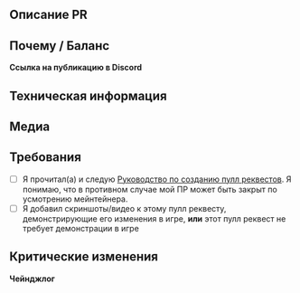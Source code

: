 ## Описание PR
<!-- Что вы изменили в этом пулл реквесте? -->

## Почему / Баланс
<!-- Почему оно было изменено? Ссылайтесь на любые обсуждения или вопросы здесь. Пожалуйста, обсудите, как это повлияет на игровой баланс. -->
**Ссылка на публикацию в Discord**
<!-- Укажите ссылки на соответствующие обсуждения, проблемы, баги, заказы в разработку или предложения
- [Технические проблемы](ссылка)
- [Баги](ссылка)
- [Заказы-разработка](ссылка)
- [Предложения](ссылка)
- [Перенос контента](ссылка)-->

## Техническая информация
<!-- Если речь идет об изменении кода, кратко изложите на высоком уровне принцип работы нового кода. Это облегчает рецензирование.- -->

## Медиа
<!--
Пулл реквесты, которые вносят внутриигровые изменения (добавление одежды, предметов, новых возможностей и т.д.), должны содержать медиа, демонстрирующие изменения.
Небольшие исправления/рефакторы не требуют медиа.

Если Вы не уверены в том, что Ваш пулл реквест требует медиа, спросите мейнтейнера.
-->

## Требования
<!--
В связи с наплывом ПР'ов нам необходимо убедиться, что ПР'ы следуют правильным рекомендациям.

Пожалуйста, уделите время прочтению, если делаете пулл реквест (ПР) впервые.

Отметьте поля ниже, чтобы подтвердить, что Вы действительно видели их (поставьте X в скобках, например [X]):
-->
- [ ] Я прочитал(а) и следую [Руководство по созданию пулл реквестов](https://docs.spacestation14.com/en/general-development/codebase-info/pull-request-guidelines.html). Я понимаю, что в противном случае мой ПР может быть закрыт по усмотрению мейнтейнера.
- [ ] Я добавил скриншоты/видео к этому пулл реквесту, демонстрирующие его изменения в игре, **или** этот пулл реквест не требует демонстрации в игре

## Критические изменения
<!--
Перечислите все критические изменения, включая изменения пространства имён, публичных классов/методов/полей, переименования прототипов, и предоставьте инструкции по их исправлению.
-->

**Чейнджлог**
<!--
Здесь Вы можете заполнить журнал изменений, который будет автоматически добавлен в игру при мердже Вашего пулл реквест.

Чтобы игроки узнали о новых возможностях и изменениях, которые могут повлиять на их игру, добавьте запись в журнал изменений.

Не считайте суффикс типа записи (например, add) "частью" предложения:
плохо: - add: новый инструмент для инженеров
хорошо: - add: добавлен новый инструмент для инженеров

Помещение имени после символа :cl: изменит имя, которое будет отображаться в журнале изменений (в противном случае будет использоваться ваше имя пользователя GitHub).
Например: :cl: AruMoon
-->

<!--
Чтобы шаблон Чейнджлога отображался, уберите его из блока комментариев. Чейнджлог должен содержать :cl: символ, чтобы бот распознал изменения и добавил их в журнал изменений игры.
:cl:
- add: Добавлено веселье!
- remove: Удалено веселье!
- tweak: Изменено веселье!
- fix: Исправлено веселье!
-->

